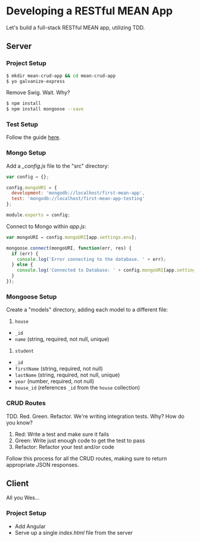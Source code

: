 # Developing a RESTful MEAN App

Let's build a full-stack RESTful MEAN app, utilizing TDD.

## Server

### Project Setup

```sh
$ mkdir mean-crud-app && cd mean-crud-app
$ yo galvanize-express
```

Remove Swig. Wait. Why?

```sh
$ npm install
$ npm install mongoose --save
```

### Test Setup

Follow the guide [here](https://github.com/gSchool/g19-course-curriculum/tree/master/week15/15_lectures/writing-da-tests).

### Mongo Setup

Add a *_config.js* file to the "src" directory:

```javascript
var config = {};

config.mongoURI = {
  development: 'mongodb://localhost/first-mean-app',
  test: 'mongodb://localhost/first-mean-app-testing'
};

module.exports = config;
```

Connect to Mongo within *app.js*:

```javascript
var mongoURI = config.mongoURI[app.settings.env];

mongoose.connect(mongoURI, function(err, res) {
  if (err) {
    console.log('Error connecting to the database. ' + err);
  } else {
    console.log('Connected to Database: ' + config.mongoURI[app.settings.env]);
  }
});
```

### Mongoose Setup

Create a "models" directory, adding each model to a different file:

1. `house`
  - `_id`
  - `name` (string, required, not null, unique)
1. `student`
  - `_id`
  - `firstName` (string, required, not null)
  - `lastName` (string, required, not null, unique)
  - `year` (number, required, not null)
  - `house_id` (references `_id` from the `house` collection)

### CRUD Routes

TDD. Red. Green. Refactor. We're writing integration tests. Why? How do you know?

1. Red: Write a test and make sure it fails
1. Green: Write just enough code to get the test to pass
1. Refactor: Refactor your test and/or code

Follow this process for all the CRUD routes, making sure to return appropriate JSON responses.

## Client

All you Wes...

### Project Setup

- Add Angular
- Serve up a single *index.html* file from the server
